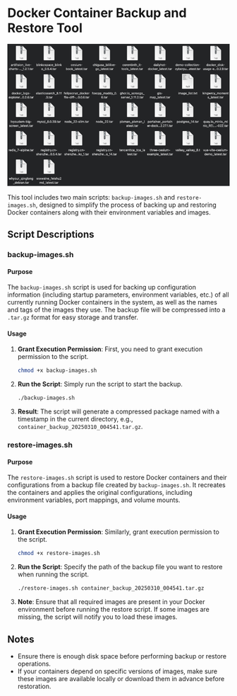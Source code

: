 # Docker Container Backup and Restore Tool

![](./Snipaste_2025-03-10_02-04-46.png)

This tool includes two main scripts: `backup-images.sh` and `restore-images.sh`, designed to simplify the process of backing up and restoring Docker containers along with their environment variables and images.

## Script Descriptions

### backup-images.sh

#### Purpose
The `backup-images.sh` script is used for backing up configuration information (including startup parameters, environment variables, etc.) of all currently running Docker containers in the system, as well as the names and tags of the images they use. The backup file will be compressed into a `.tar.gz` format for easy storage and transfer.

#### Usage
1. **Grant Execution Permission**: First, you need to grant execution permission to the script.
   ```bash
   chmod +x backup-images.sh
   ```
2. **Run the Script**: Simply run the script to start the backup.
   ```bash
   ./backup-images.sh
   ```
3. **Result**: The script will generate a compressed package named with a timestamp in the current directory, e.g., `container_backup_20250310_004541.tar.gz`.

### restore-images.sh

#### Purpose
The `restore-images.sh` script is used to restore Docker containers and their configurations from a backup file created by `backup-images.sh`. It recreates the containers and applies the original configurations, including environment variables, port mappings, and volume mounts.

#### Usage
1. **Grant Execution Permission**: Similarly, grant execution permission to the script.
   ```bash
   chmod +x restore-images.sh
   ```
2. **Run the Script**: Specify the path of the backup file you want to restore when running the script.
   ```bash
   ./restore-images.sh container_backup_20250310_004541.tar.gz
   ```
3. **Note**: Ensure that all required images are present in your Docker environment before running the restore script. If some images are missing, the script will notify you to load these images.

## Notes
- Ensure there is enough disk space before performing backup or restore operations.
- If your containers depend on specific versions of images, make sure these images are available locally or download them in advance before restoration.
